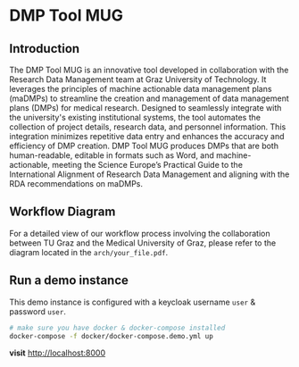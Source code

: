 # DMP Tool MUG

## Introduction

The DMP Tool MUG is an innovative tool developed in collaboration with the Research Data Management team at Graz University of Technology. It leverages the principles of machine actionable data management plans (maDMPs) to streamline the creation and management of data management plans (DMPs) for medical research. Designed to seamlessly integrate with the university's existing institutional systems, the tool automates the collection of project details, research data, and personnel information. This integration minimizes repetitive data entry and enhances the accuracy and efficiency of DMP creation. DMP Tool MUG produces DMPs that are both human-readable, editable in formats such as Word, and machine-actionable, meeting the Science Europe’s Practical Guide to the International Alignment of Research Data Management and aligning with the RDA recommendations on maDMPs.

## Workflow Diagram

For a detailed view of our workflow process involving the collaboration between TU Graz and the Medical University of Graz, please refer to the diagram located in the `arch/your_file.pdf`.

## Run a demo instance
This demo instance is configured with a keycloak username `user` & password `user`.

```bash
# make sure you have docker & docker-compose installed
docker-compose -f docker/docker-compose.demo.yml up
```

**visit** [http://localhost:8000](http://localhost:8000)   
